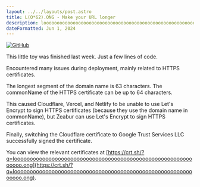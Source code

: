 ```yaml
---
layout: ../../layouts/post.astro
title: L(O*62).ONG - Make your URL longer
description: loooooooooooooooooooooooooooooooooooooooooooooooooooooooooooooo.ong is the longest domain name
dateFormatted: Jun 1, 2024
---
```


[![GitHub](https://github.html.zone/ccbikai/loooooooooooooooooooooooooooooooooooooooooooooooooooooooooooooo.ong)](https://github.com/ccbikai/loooooooooooooooooooooooooooooooooooooooooooooooooooooooooooooo.ong)

This little toy was finished last week. Just a few lines of code.

Encountered many issues during deployment, mainly related to HTTPS certificates.

The longest segment of the domain name is 63 characters. The commonName of the HTTPS certificate can be up to 64 characters.

This caused Cloudflare, Vercel, and Netlify to be unable to use Let's Encrypt to sign HTTPS certificates (because they use the domain name in commonName), but Zeabur can use Let's Encrypt to sign HTTPS certificates.

Finally, switching the Cloudflare certificate to Google Trust Services LLC successfully signed the certificate.

You can view the relevant certificates at [https://crt.sh/?q=loooooooooooooooooooooooooooooooooooooooooooooooooooooooooooooo.ong](https://crt.sh/?q=loooooooooooooooooooooooooooooooooooooooooooooooooooooooooooooo.ong).
